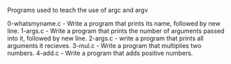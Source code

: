 Programs used to teach the use of argc and argv

0-whatsmyname.c - Write a program that prints its name, followed by new line.
1-args.c - Write a program that prints the number of arguments passed into it, followed by new line.
2-args.c - write a program that prints all arguments it recieves.
3-mul.c - Write a program that multiplies two numbers.
4-add.c - Write a program that adds positive numbers.
